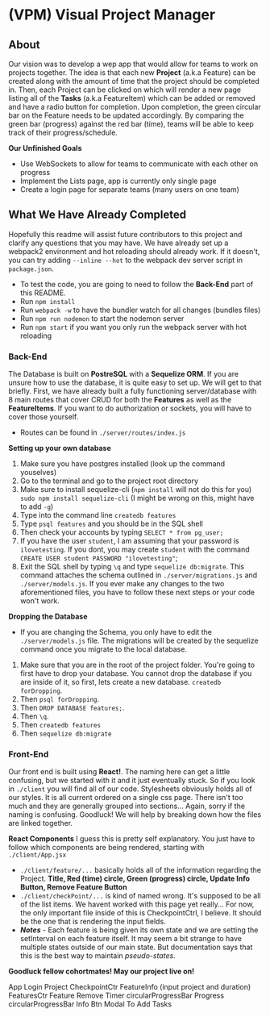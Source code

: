 # (VPM) Visual Project Manager

## About
Our vision was to develop a wep app that would allow for teams to work on projects together. The idea is that each new **Project** (a.k.a Feature) can be created along with the amount of time that the project should be completed in. Then, each Project can be clicked on which will render a new page listing all of the **Tasks** (a.k.a FeatureItem) which can be added or removed and have a radio button for completion. Upon completion, the green circular bar on the Feature needs to be updated accordingly. By comparing the green bar (progress) against the red bar (time), teams will be able to keep track of their progress/schedule.

**Our Unfinished Goals**
- Use WebSockets to allow for teams to communicate with each other on progress
- Implement the Lists page, app is currently only single page
- Create a login page for separate teams (many users on one team)

## What We Have Already Completed
Hopefully this readme will assist future contributors to this project and clarify any questions that you may have. We have already set up a webpack2 environment and hot reloading should already work. If it doesn't, you can try adding `--inline --hot` to the webpack dev server script in `package.json`. 
- To test the code, you are going to need to follow the **Back-End** part of this README.
- Run `npm install`
- Run `webpack -w` to have the bundler watch for all changes (bundles files)
- Run `npm run nodemon` to start the nodemon server
- Run `npm start` if you want you only run the webpack server with hot reloading

### Back-End ###
The Database is built on **PostreSQL** with a **Sequelize ORM**. If you are unsure how to use the database, it is quite easy to set up. We will get to that briefly. First, we have already built a fully functioning server/database with 8 main routes that cover CRUD for both the **Features** as well as the **FeatureItems**. If you want to do authorization or sockets, you will have to cover those yourself.

- Routes can be found in `./server/routes/index.js`

**Setting up your own database**
1. Make sure you have postgres installed (look up the command youselves)
2. Go to the terminal and go to the project root directory
3. Make sure to install sequelize-cli (`npm install` will not do this for you) `sudo npm install sequelize-cli` (I might be wrong on this, might have to add `-g`)
4. Type into the command line `createdb features`
5. Type `psql features` and you should be in the SQL shell
5. Then check your accounts by typing `SELECT * from pg_user;`
6. If you have the user `student`, I am assuming that your password is `ilovetesting`. If you dont, you may create `student` with the command `CREATE USER student PASSWORD "ilovetesting"`;
7. Exit the SQL shell by typing `\q` and type `sequelize db:migrate`. This command attaches the schema outlined in `./server/migrations.js` and `./server/models.js`. If you ever make any changes to the two aforementioned files, you have to follow these next steps or your code won't work.

**Dropping the Database**
- If you are changing the Schema, you only have to edit the `./server/models.js` file. The migrations will be created by the sequelize command once you migrate to the local database.
1. Make sure that you are in the root of the project folder. You're going to first have to drop your database. You cannot drop the database if you are inside of it, so first, lets create a new database. `createdb forDropping`.
2. Then `psql forDropping`.
3. Then `DROP DATABASE features;`.
4. Then `\q`.
5. Then `createdb features`
6. Then `sequelize db:migrate`

### Front-End ###
Our front end is built using **React!**. The naming here can get a little confusing, but we started with it and it just eventually stuck. So if you look in `./client` you will find all of our code. Stylesheets obviously holds all of our styles. It is all current ordered on a single css page. There isn't too much and they are generally grouped into sections... Again, sorry if the naming is confusing. Goodluck! We will help by breaking down how the files are linked together.

**React Components**
I guess this is pretty self explanatory. You just have to follow which components are being rendered, starting with `./client/App.jsx`
- `./client/feature/...` basically holds all of the information regarding the Project. **Title, Red (time) circle, Green (progress) circle, Update Info Button, Remove Feature Button** 
- `./client/checkPoint/...` is kind of named wrong. It's supposed to be all of the list items. We havent worked with this page yet really... For now, the only important file inside of this is CheckpointCtrl, I believe. It should be the one that is rendering the input fields.
- ***Notes*** - Each feature is being given its own state and we are setting the setInterval on each feature itself. It may seem a bit strange to have multiple states outside of our main state. But documentation says that this is the best way to maintain *pseudo-states*.

**Goodluck fellow cohortmates! May our project live on!**

App
  Login
  Project
    CheckpointCtr
      FeatureInfo (input project and duration)
    FeaturesCtr
      Feature
        Remove
        Timer
          circularProgressBar 
        Progress
         circularProgressBar 
        Info Btn
          Modal To Add Tasks
